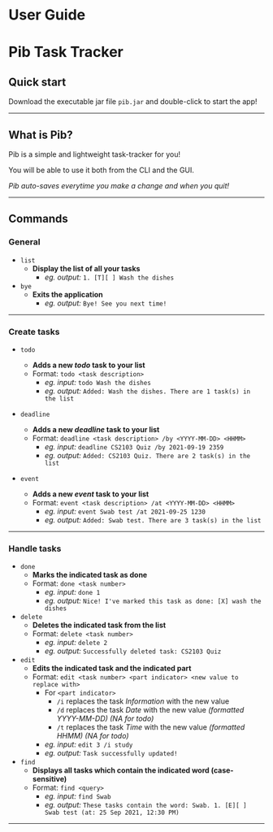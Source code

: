 # User Guide

# Pib Task Tracker

## Quick start

Download the executable jar file `pib.jar` and double-click to start the app!

---

## What is Pib?

Pib is a simple and lightweight task-tracker for you!

You will be able to use it both from the CLI and the GUI.

_Pib auto-saves everytime you make a change and when you quit!_

---

## Commands


### General
- `list`
    - **Display the list of all your tasks**
      - _eg. output:_ `1. [T][ ] Wash the dishes`
- `bye`
    - **Exits the application**
      - _eg. output:_ `Bye! See you next time!`

---
### Create tasks
- `todo`
    - **Adds a new _todo_ task to your list**
    - Format: `todo <task description>`
        - _eg. input:_ `todo Wash the dishes`
        - _eg. output:_ `Added: Wash the dishes. There are 1 task(s) in the list`

- `deadline`
    - **Adds a new _deadline_ task to your list**
    - Format: `deadline <task description> /by <YYYY-MM-DD> <HHMM>`
        - _eg. input:_ `deadline CS2103 Quiz /by 2021-09-19 2359`
        - _eg. output:_ `Added: CS2103 Quiz. There are 2 task(s) in the list`
- `event`
    - **Adds a new _event_ task to your list**
    - Format: `event <task description> /at <YYYY-MM-DD> <HHMM>`
        - _eg. input:_ `event Swab test /at 2021-09-25 1230`
        - _eg. output:_ `Added: Swab test. There are 3 task(s) in the list`
---
### Handle tasks
- `done`
    - **Marks the indicated task as done**
    - Format: `done <task number>`
        - _eg. input:_ `done 1`
        - _eg. output:_ `Nice! I've marked this task as done: [X] wash the dishes`
- `delete`
    - **Deletes the indicated task from the list**
    - Format: `delete <task number>`
        - _eg. input:_ `delete 2`
        - _eg. output:_ `Successfully deleted task: CS2103 Quiz`
- `edit`
    - **Edits the indicated task and the indicated part**
    - Format: `edit <task number> <part indicator> <new value to replace with>`
        - For `<part indicator>`
            - `/i` replaces the task _Information_ with the new value
            - `/d` replaces the task _Date_ with the new value _(formatted YYYY-MM-DD) (NA for todo)_
            - `/t` replaces the task _Time_ with the new value _(formatted HHMM) (NA for todo)_
        - _eg. input:_ `edit 3 /i study`
        - _eg. output:_ `Task successfully updated!`
- `find`
    - **Displays all tasks which contain the indicated word (case-sensitive)**
    - Format: `find <query>`
        - _eg. input:_ `find Swab`
        - _eg. output:_ `These tasks contain the word: Swab. 1. [E][ ] Swab test (at: 25 Sep 2021, 12:30 PM)`
---